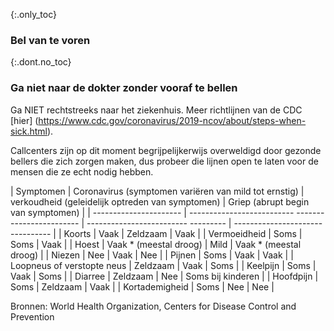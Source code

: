 {:.only_toc} 
 ### Bel van te voren

 {:.dont.no_toc} 
 ### Ga niet naar de dokter zonder vooraf te bellen 

 Ga NIET rechtstreeks naar het ziekenhuis. Meer richtlijnen van de CDC [hier] (https://www.cdc.gov/coronavirus/2019-ncov/about/steps-when-sick.html). 

Callcenters zijn op dit moment begrijpelijkerwijs overweldigd door gezonde bellers die zich zorgen maken, dus probeer die lijnen open te laten voor de mensen die ze echt nodig hebben. 

 <div class="table-wrap" markdown="1"> 
 
 | Symptomen | Coronavirus (symptomen variëren van mild tot ernstig) | verkoudheid (geleidelijk optreden van symptomen) | Griep (abrupt begin van symptomen) | 
 | ---------------------- | -------------------------- ------------------------ | ------------------------- --------- | -------------------------------- | 
 | Koorts | Vaak | Zeldzaam | Vaak | 
 | Vermoeidheid | Soms | Soms | Vaak | 
 | Hoest | Vaak * (meestal droog) | Mild | Vaak * (meestal droog) | 
 | Niezen | Nee | Vaak | Nee | 
 | Pijnen | Soms | Vaak | Vaak | 
 | Loopneus of verstopte neus | Zeldzaam | Vaak | Soms | 
 | Keelpijn | Soms | Vaak | Soms | 
 | Diarree | Zeldzaam | Nee | Soms bij kinderen | 
 | Hoofdpijn | Soms | Zeldzaam | Vaak | 
 | Kortademigheid | Soms | Nee | Nee | 

 </div> 
 
 Bronnen: World Health Organization, Centers for Disease Control and Prevention
